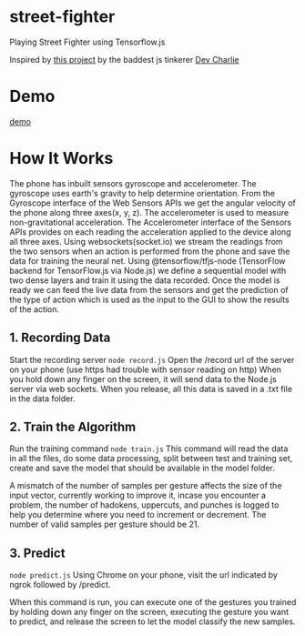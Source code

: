 # street-fighter

Playing Street Fighter using Tensorflow.js

Inspired by [this project](https://github.com/charliegerard/gestures-ml-js) by the baddest js tinkerer [Dev Charlie](https://github.com/charliegerard/gestures-ml-js)

# Demo

[demo](./public/demo.gif)

# How It Works

The phone has inbuilt sensors gyroscope and accelerometer. The gyroscope uses earth's gravity to help determine orientation. From the Gyroscope interface of the Web Sensors APIs we get the angular velocity of the phone along three axes(x, y, z). The accelerometer is used to measure non-gravitational acceleration. The Accelerometer interface of the Sensors APIs provides on each reading the acceleration applied to the device along all three axes. Using websockets(socket.io) we stream the readings from the two sensors when an action is performed from the phone and save the data for training the neural net. Using @tensorflow/tfjs-node (TensorFlow backend for TensorFlow.js via Node.js) we define a sequential model with two dense layers and train it using the data recorded. Once the model is ready we can feed the live data from the sensors and get the prediction of the type of action which is used as the input to the GUI to show the results of the action.

## 1. Recording Data

Start the recording server
`node record.js`
Open the /record url of the server on your phone (use https had trouble with sensor reading on http)
When you hold down any finger on the screen, it will send data to the Node.js server via web sockets. When you release, all this data is saved in a .txt file in the data folder.

## 2. Train the Algorithm

Run the training command
`node train.js`
This command will read the data in all the files, do some data processing, split between test and training set, create and save the model that should be available in the model folder.

A mismatch of the number of samples per gesture affects the size of the input vector, currently working to improve it, incase you encounter a problem, the number of hadokens, uppercuts, and punches is logged to help you determine where you need to increment or decrement. The number of valid samples per gesture should be 21.

## 3. Predict

`node predict.js`
Using Chrome on your phone, visit the url indicated by ngrok followed by /predict.

When this command is run, you can execute one of the gestures you trained by holding down any finger on the screen, executing the gesture you want to predict, and release the screen to let the model classify the new samples.
